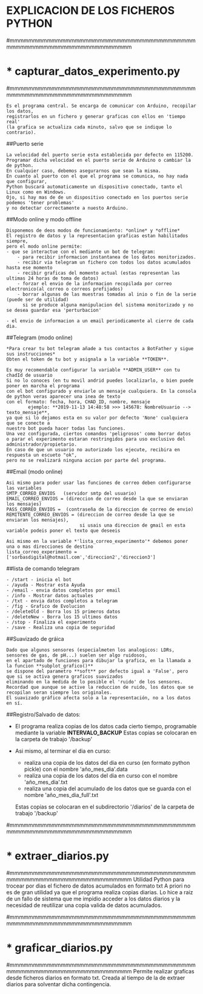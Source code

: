 # EXPLICACION DE LOS FICHEROS PYTHON

#mmmmmmmmmmmmmmmmmmmmmmmmmmmmmmmmmmmmmmmmmmmmmmmmmmmmmmmmmmmmmmmmmmm
# * capturar_datos_experimento.py
#mmmmmmmmmmmmmmmmmmmmmmmmmmmmmmmmmmmmmmmmmmmmmmmmmmmmmmmmmmmmmmmmmmm

	Es el programa central. Se encarga de comunicar con Arduino, recopilar los datos, 
	registrarlos en un fichero y generar graficas con ellos en 'tiempo real' 
	(la grafica se actualiza cada minuto, salvo que se indique lo contrario).

##Puerto serie

	La velocidad del puerto serie esta establecida por defecto en 115200.
	Programar dicha velocidad en el puerto serie de Arduino o cambiar la de python.
	En cualquier caso, debemos asegurarnos que sean la misma.
	En cuanto al puerto con el que el programa se comunica, no hay nada que configurar,
	Python buscará automaticamente un dispositivo conectado, tanto el Linux como en Windows.
	Ojo, si hay mas de de un dispositivo conectado en los puertos serie podemos 'tener problemas'
	y no detectar correctamente a nuesto Arduino.

##Modo online y modo offline

	Disponemos de deos modos de funcionamiento: *online* y *offline*
	El registro de datos y la representacion graficas estan habilitados siempre,
	pero el modo online permite:
	- que se interactue con el mediante un bot de telegram: 
		- para recibir informacion instantanea de los datos monitorizados.
		- recibir via telegram un fichero con todos los datos acumulados hasta ese momento
		- recibir graficas del momento actual (estas representan las ultimas 24 horas de toma de datos)
		- forzar el envio de la informacion recopilada por correo electronico(al correo o correos prefijados)
		- borrar algunas de las muestras tomadas al inio o fin de la serie (puede ser de utilidad) 
		  si se produce alguna manipulacion del sistema monitorizado y no se desea guardar esa 'perturbacion'
		  
	- el envio de informacion a un email periodicamente al cierre de cada dia.


##Telegram (modo online)

    *Para crear tu bot telegram añade a tus contactos a BotFather y sigue sus instrucciones*
	Obten el token de tu bot y asignala a la variable **TOKEN**.
	
	Es muy recomendable configurar la variable **ADMIN_USER** con tu chadId de usuario 
	Si no lo conoces (en tu movil andrid puedes localizarlo, o bien puede poner en marcha el programa 
	con el bot configurado y enviarle un mensaje cualquiera. En la consola de python veras aparecer una inea de texto
	con el formato: fecha, hora, CHAD_ID, nombre, mensaje	
			ejemplo: **2019-11-13 14:48:58 >>> 145678: NombreUsuario --> texto_mensaje**,
	ya que si lo dejamos esta en su valor por defecto 'None' cualquiera que se conecte a 
	nuestro bot pueda hacer todas las funciones.
	Una vez configurada, ciertos comandos 'peligrosos' como borrar datos 
	o parar el experimento estaran restringidos para uso exclusivo del administrador/propietario.
	En caso de que un usuario no autorizado los ejecute, recibira en respuesta un escueto "ok", 
	pero no se realizará ninguna accion por parte del programa.

##Email (modo online)

	Asi mismo para poder usar las funciones de correo deben configurarse las variables
	SMTP_CORREO_ENVIOS   (servidor smtp del usuario)
	EMAIL_CORREO_ENVIOS = (direccion de correo desde la que se enviaran los mensajes)
	PASS_CORREO_ENVIOS =  (contraseña de la direccion de correo de envio)
	REMITENTE_CORREO_ENVIOS = (direccion de correo desde la que se enviaran los mensajes),
							   si usais una direccion de gmail en esta variable podeis poner el texto que deseeis

	Asi mismo en la variable *'lista_correo_experimento'* debemos poner una o mas direcciones de destino
	lista_correo_experimento = ['sorbasdigital@hotmail.com','direccion2','direccion3']  

##lista de comando telegram

	- /start - inicia el bot
	- /ayuda - Mostrar esta Ayuda
	- /email - envia datos completos por email
	- /info - Mostrar datos actuales
	- /txt - envia datos completos a telegram
	- /fig - Grafico de Evolucion
	- /deleteOld - Borra los 15 primeros datos
	- /deleteNew - Borra los 15 ultimos datos
	- /stop - Finaliza el experimento
	- /save - Realiza una copia de seguridad




##Suavizado de gráica

	Dado que algunos sensores (especialmeten los analogicos: LDRs, sensores de gas, de pH...) suelen ser algo ruidosos,
	en el apartado de funciones para dibujar la grafica, en la llamada a la funcion **subplot_grafico()**
	se dispone del parametro **soft** por defecto igual a 'False', pero que si se activa genera graficos suavizados 
	eliminando en la medida de lo posible el 'ruido' de los sensores.
	Recordad que aunque se active la reduccion de ruido, los datos que se recopilan seran siempre los originales. 
	El suavizado gráfico afecta solo a la representación, no a los datos en sí.


##Registro/Salvado de datos:

* El programa realiza copias de los datos cada cierto tiempo, programable mediante la variable **INTERVALO_BACKUP**
	Estas copias se colocaran en la carpeta de trabajo '/backup'
	
* Asi mismo, al terminar el dia en curso:
	- realiza una copia de los datos del dia en curso (en formato python pickle) con el nombre 'año_mes_dia'.data 
	- realiza una copia de los datos del dia en curso con el nombre 'año_mes_dia'.txt
	- realiza una copia del acumulado de los datos que se guarda con el nombre 'año_mes_dia_full'.txt
 
	Estas copias se colocaran en el subdirectorio '/diarios' de la carpeta de trabajo '/backup'

#mmmmmmmmmmmmmmmmmmmmmmmmmmmmmmmmmmmmmmmmmmmmmmmmmmmmmmmmmmmmmmmmmmm
# * extraer_diarios.py
#mmmmmmmmmmmmmmmmmmmmmmmmmmmmmmmmmmmmmmmmmmmmmmmmmmmmmmmmmmmmmmmmmmm
	Utilidad Python para trocear por dias el fichero de datos acumulados en formato txt
	A priori no es de gran utilidad ya que el programa realiza copias diarias.
	Lo hice a raiz de un fallo de sistema que me impidio acceder a los datos diarios 
	y la necesidad de reutilizar una copia valida de datos acumulados.

#mmmmmmmmmmmmmmmmmmmmmmmmmmmmmmmmmmmmmmmmmmmmmmmmmmmmmmmmmmmmmmmmmmm
# * graficar_diarios.py
#mmmmmmmmmmmmmmmmmmmmmmmmmmmmmmmmmmmmmmmmmmmmmmmmmmmmmmmmmmmmmmmmmmm
	Permite realizar graficas desde ficheros diarios en formato txt.
	Creada al tiempo de la de extraer diarios para solventar dicha contingencia.